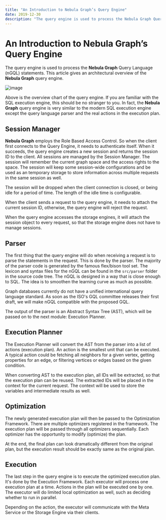 ```yaml
---
title: "An Introduction to Nebula Graph’s Query Engine"
date: 2019-12-30
description: "The query engine is used to process the Nebula Graph Query Language (nGQL) statements."
---
```

# An Introduction to Nebula Graph’s Query Engine

The query engine is used to process the **Nebula Graph** Query Language (nGQL) statements. This article gives an architectural overview of the **Nebula Graph** query engine.

![image](https://user-images.githubusercontent.com/56643819/72578735-e6f0f600-3911-11ea-8726-0357034b4fad.png)

Above is the overview chart of the query engine. If you are familiar with the SQL execution engine, this should be no stranger to you. In fact, the **Nebula Graph** query engine is very similar to the modern SQL execution engine except the query language parser and the real actions in the execution plan.

## Session Manager

**Nebula Graph** employs the Role Based Access Control. So when the client first connects to the Query Engine, it needs to authenticate itself. When it succeeds, the query engine creates a new session and returns the session ID to the client. All sessions are managed by the Session Manager. The session will remember the current graph space and the access rights to the space. The session will keep some session-wide configurations and be used as an temporary storage to store information across multiple requests in the same session as well.

The session will be dropped when the client connection is closed, or being idle for a period of time. The length of the idle time is configurable.

When the client sends a request to the query engine, it needs to attach the current session ID, otherwise, the query engine will reject the request.

When the query engine accesses the storage engines, it will attach the session object to every request, so that the storage engine does not have to manage sessions.

## Parser

The first thing that the query engine will do when receiving a request is to parse the statements in the request. This is done by the parser. The majority of the parser code is generated by the famous flex/bison tool set. The lexicon and syntax files for the nGQL can be found in the `src/parser` folder in the source code tree. The nGQL is designed in a way that is close enough to SQL. The idea is to smoothen the learning curve as much as possible.

Graph databases currently do not have a unified international query language standard. As soon as the ISO's GQL committee releases their first draft, we will make nGQL compatible with the proposed GQL.

The output of the parser is an Abstract Syntax Tree (AST), which will be passed on to the next module: Execution Planner.

## Execution Planner

The Execution Planner will convert the AST from the parser into a list of actions (execution plan). An action is the smallest unit that can be executed. A typical action could be fetching all neighbors for a given vertex, getting properties for an edge, or filtering vertices or edges based on the given condition.

When converting AST to the execution plan, all IDs will be extracted, so that the execution plan can be reused. The extracted IDs will be placed in the context for the current request. The context will be used to store the variables and intermediate results as well.

## Optimization

The newly generated execution plan will then be passed to the Optimization Framework. There are multiple optimizers registered in the framework. The execution plan will be passed through all optimizers sequentially. Each optimizer has the opportunity to modify (optimize) the plan.

At the end, the final plan can look dramatically different from the original plan, but the execution result should be exactly same as the original plan.

## Execution

The last step in the query engine is to execute the optimized execution plan. It's done by the Execution Framework. Each executor will process one execution plan at a time. Actions in the plan will be executed one by one. The executor will do limited local optimization as well, such as deciding whether to run in parallel.

Depending on the action, the executor will communicate with the Meta Service or the Storage Engine via their clients.
